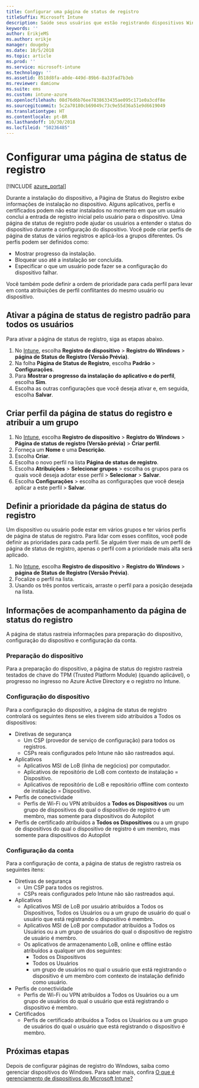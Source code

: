 ```yaml
---
title: Configurar uma página de status de registro
titleSuffix: Microsoft Intune
description: Saúde seus usuários que estão registrando dispositivos Windows 10.
keywords: ''
author: ErikjeMS
ms.author: erikje
manager: dougeby
ms.date: 10/5/2018
ms.topic: article
ms.prod: ''
ms.service: microsoft-intune
ms.technology: ''
ms.assetid: 8518d8fa-a0de-449d-89b6-8a33fad7b3eb
ms.reviewer: damionw
ms.suite: ems
ms.custom: intune-azure
ms.openlocfilehash: 08d76d6b76ee7838633435ae095c171e0a3cdf8e
ms.sourcegitcommit: 5c2a70180cb69049c73c9e55d36a51e9d6619049
ms.translationtype: HT
ms.contentlocale: pt-BR
ms.lasthandoff: 10/30/2018
ms.locfileid: "50236485"
---
```

# <a name="set-up-an-enrollment-status-page"></a>Configurar uma página de status de registro
 
[!INCLUDE [azure_portal](./includes/azure_portal.md)]
 
Durante a instalação do dispositivo, a Página de Status do Registro exibe informações de instalação no dispositivo. Alguns aplicativos, perfis e certificados podem não estar instalados no momento em que um usuário conclui a entrada de registro inicial pelo usuário para o dispositivo. Uma página de status de registro pode ajudar os usuários a entender o status do dispositivo durante a configuração do dispositivo. Você pode criar perfis de página de status de vários registros e aplicá-los a grupos diferentes. Os perfis podem ser definidos como:
- Mostrar progresso da instalação.
- Bloquear uso até a instalação ser concluída.
- Especificar o que um usuário pode fazer se a configuração do dispositivo falhar.

Você também pode definir a ordem de prioridade para cada perfil para levar em conta atribuições de perfil conflitantes do mesmo usuário ou dispositivo.

 
## <a name="turn-on-default-enrollment-status-page-for-all-users"></a>Ativar a página de status de registro padrão para todos os usuários

Para ativar a página de status de registro, siga as etapas abaixo.
 
1. No [Intune](https://aka.ms/intuneportal), escolha **Registro de dispositivo** > **Registro do Windows** > **página de Status de Registro (Versão Prévia)**.
2. Na folha **Página de Status de Registro**, escolha **Padrão** > **Configurações**.
3. Para **Mostrar o progresso da instalação do aplicativo e do perfil**, escolha **Sim**.
4. Escolha as outras configurações que você deseja ativar e, em seguida, escolha **Salvar**.

## <a name="create-enrollment-status-page-profile-and-assign-to-a-group"></a>Criar perfil da página de status do registro e atribuir a um grupo

1. No [Intune](https://aka.ms/intuneportal), escolha **Registro de dispositivo** > **Registro do Windows** > **Página de status de registro (Versão prévia)** > **Criar perfil**.
2. Forneça um **Nome** e uma **Descrição**.
3. Escolha **Criar**.
4. Escolha o novo perfil na lista **Página de status de registro**.
5. Escolha **Atribuições** > **Selecionar grupos** > escolha os grupos para os quais você deseja adotar esse perfil > **Selecionar** > **Salvar**.
6. Escolha **Configurações** > escolha as configurações que você deseja aplicar a este perfil > **Salvar**.

## <a name="set-the-enrollment-status-page-priority"></a>Definir a prioridade da página de status do registro

Um dispositivo ou usuário pode estar em vários grupos e ter vários perfis de página de status de registro. Para lidar com esses conflitos, você pode definir as prioridades para cada perfil. Se alguém tiver mais de um perfil de página de status de registro, apenas o perfil com a prioridade mais alta será aplicado.

1. No [Intune](https://aka.ms/intuneportal), escolha **Registro de dispositivo** > **Registro do Windows** > **página de Status de Registro (Versão Prévia)**.
2. Focalize o perfil na lista.
3. Usando os três pontos verticais, arraste o perfil para a posição desejada na lista.


## <a name="enrollment-status-page-tracking-information"></a>Informações de acompanhamento da página de status do registro

A página de status rastreia informações para preparação do dispositivo, configuração do dispositivo e configuração da conta.

### <a name="device-preparation"></a>Preparação do dispositivo

Para a preparação do dispositivo, a página de status do registro rastreia testados de chave do TPM (Trusted Platform Module) (quando aplicável), o progresso no ingresso no Azure Active Directory e o registro no Intune.

### <a name="device-setup"></a>Configuração do dispositivo

Para a configuração do dispositivo, a página de status de registro controlará os seguintes itens se eles tiverem sido atribuídos a Todos os dispositivos:
- Diretivas de segurança
    - Um CSP (provedor de serviço de configuração) para todos os registros.
    - CSPs reais configurados pelo Intune não são rastreados aqui.
- Aplicativos
    - Aplicativos MSI de LoB (linha de negócios) por computador.
    - Aplicativos de repositório de LoB com contexto de instalação = Dispositivo.
    - Aplicativos de repositório de LoB e repositório offline com contexto de instalação = Dispositivo.
- Perfis de conectividade
    - Perfis de Wi-Fi ou VPN atribuídos a **Todos os Dispositivos** ou um grupo de dispositivos do qual o dispositivo de registro é um membro, mas somente para dispositivos do Autopilot
- Perfis de certificado atribuídos a **Todos os Dispositivos** ou a um grupo de dispositivos do qual o dispositivo de registro é um membro, mas somente para dispositivos do Autopilot

### <a name="account-setup"></a>Configuração da conta
Para a configuração de conta, a página de status de registro rastreia os seguintes itens:
- Diretivas de segurança
    - Um CSP para todos os registros.
    - CSPs reais configurados pelo Intune não são rastreados aqui.
- Aplicativos
    - Aplicativos MSI de LoB por usuário atribuídos a Todos os Dispositivos, Todos os Usuários ou a um grupo de usuário do qual o usuário que está registrando o dispositivo é membro.
    - Aplicativos MSI de LoB por computador atribuídos a Todos os Usuários ou a um grupo de usuários do qual o dispositivo de registro de usuário é membro.
    - Os aplicativos de armazenamento LoB, online e offline estão atribuídos a qualquer um dos seguintes:
        - Todos os Dispositivos
        - Todos os Usuários
        - um grupo de usuários no qual o usuário que está registrando o dispositivo é um membro com contexto de instalação definido como usuário.
- Perfis de conectividade
    - Perfis de Wi-Fi ou VPN atribuídos a Todos os Usuários ou a um grupo de usuários do qual o usuário que está registrando o dispositivo é membro.
- Certificados
    - Perfis de certificado atribuídos a Todos os Usuários ou a um grupo de usuários do qual o usuário que está registrando o dispositivo é membro.

## <a name="next-steps"></a>Próximas etapas
Depois de configurar páginas de registro do Windows, saiba como gerenciar dispositivos do Windows. Para saber mais, confira [O que é gerenciamento de dispositivos do Microsoft Intune?](https://docs.microsoft.com/intune/device-management)
